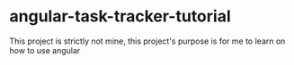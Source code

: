 # angular-task-tracker-tutorial
This  project is strictly not mine, this project's purpose is for me to learn on how to use angular
